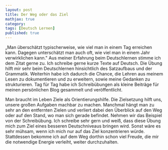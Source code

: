 ```yaml
---
layout: post
title: Der Weg oder das Ziel
mathjax: true
category:
tags: [Deutsch Lernen]
published: true
---
```

„Man überschätzt typischerweise, wie viel man in einem Tag erreichen kann. Dagegen unterschätzt man auch oft, wie viel man in einem Jahr verwirklichen kann." Aus meiner Erfahrung beim Deutschlernen stimme ich dem Zitat gerne zu. Ich schreibe gerne kurze Texte auf Deutsch. Die Übung hilft mir sehr beim Deutschlernen hinsichtlich des Satzaufbaus und der Grammatik. Weiterhin habe ich dadurch die Chance, die Lehren aus meinem Lesen zu dokumentieren und zu erweitern, sowie meine Gedanken zu strukturieren. Tag für Tag habe ich Schreibübungen als kleine Beiträge für meinen persönlichen Blog gesammelt und veröffentlicht.

Man braucht im Leben Ziele als Orientierungshilfe. Die Zielsetzung hilft uns, unsere großen Aufgaben machbar zu 
machen. Manchmal hängt man zu sehr an den entfernten Zielen und verliert dabei den Überblick auf den Weg oder auf 
den Stand, wo man sich gerade befindet. Nehmen wir das Beispiel von der Schreibübung. Ich schreibe sehr gern und 
weiß, dass diese Übung mich zum Ziel eines besseren Deutschniveaus bringen wird. Sonst wäre es sehr mühsam, wenn ich 
mich nur auf das Ziel konzentrieren würde. Stattdessen bekomme ich auf dem Weg dorthin schon viel Freude, die mir 
die notwendige Energie verleiht, weiter durchzuhalten.